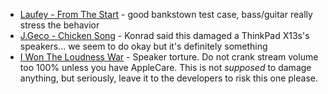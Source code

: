 * [Laufey - From The Start](https://www.youtube.com/watch?v=lSD_L-xic9o) - good bankstown test case, bass/guitar really stress the behavior
* [J.Geco - Chicken Song](https://www.youtube.com/watch?v=msSc7Mv0QHY) - Konrad said this damaged a ThinkPad X13s's speakers... we seem to do okay but it's definitely something
* [I Won The Loudness War](https://www.youtube.com/watch?v=WSg_6Osx-eE) - Speaker torture. Do not crank stream volume too 100% unless you have AppleCare. This is not *supposed* to damage anything, but seriously, leave it to the developers to risk this one please.